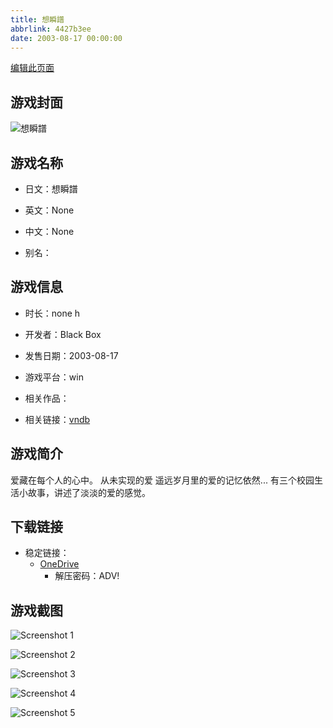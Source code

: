 ```yaml
---
title: 想瞬譜
abbrlink: 4427b3ee
date: 2003-08-17 00:00:00
---
```

[编辑此页面](https://github.com/ACG-3/ADV3-source/blob/main/source/_posts/games/%E6%83%B3%E7%9E%AC%E8%AD%9C.md)

## 游戏封面

![想瞬譜](https://pan.timero.xyz/onedrive/img_lib_001/%E6%83%B3%E7%9E%AC%E8%AD%9C_cover.avif)


## 游戏名称

- 日文：想瞬譜
- 英文：None
- 中文：None

- 别名：


## 游戏信息

- 时长：none h
- 开发者：Black Box
- 发售日期：2003-08-17
- 游戏平台：win
- 相关作品：

- 相关链接：[vndb](https://vndb.org/v4690)


## 游戏简介

爱藏在每个人的心中。
从未实现的爱
遥远岁月里的爱的记忆依然...
有三个校园生活小故事，讲述了淡淡的爱的感觉。




## 下载链接

- 稳定链接：
    - [OneDrive](https://pan.timero.xyz/onedrive/adv_lib_001/%E6%83%B3%E7%9E%AC%E8%AD%9C)
        - 解压密码：ADV!



## 游戏截图


![Screenshot 1](https://pan.timero.xyz/onedrive/img_lib_001/%E6%83%B3%E7%9E%AC%E8%AD%9C_Screenshot_1.avif)

![Screenshot 2](https://pan.timero.xyz/onedrive/img_lib_001/%E6%83%B3%E7%9E%AC%E8%AD%9C_Screenshot_2.avif)

![Screenshot 3](https://pan.timero.xyz/onedrive/img_lib_001/%E6%83%B3%E7%9E%AC%E8%AD%9C_Screenshot_3.avif)

![Screenshot 4](https://pan.timero.xyz/onedrive/img_lib_001/%E6%83%B3%E7%9E%AC%E8%AD%9C_Screenshot_4.avif)

![Screenshot 5](https://pan.timero.xyz/onedrive/img_lib_001/%E6%83%B3%E7%9E%AC%E8%AD%9C_Screenshot_5.avif)

